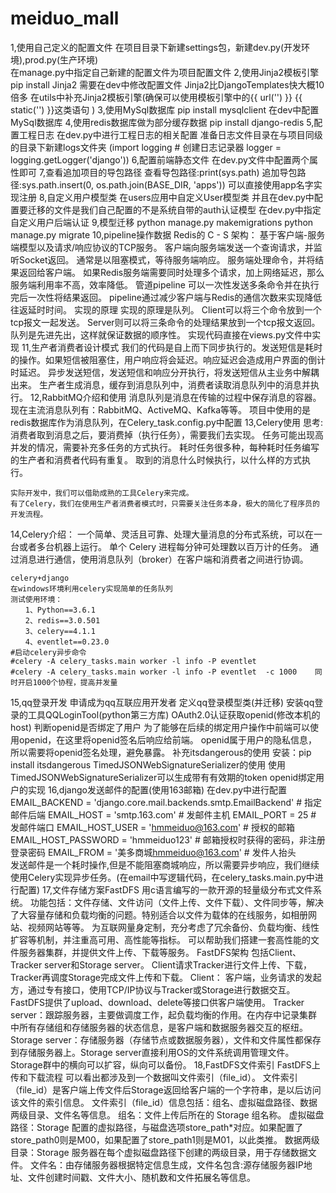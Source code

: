 # meiduo_mall

1,使用自己定义的配置文件
	在项目目录下新建settings包，新建dev.py(开发环境),prod.py(生产环境)	
	在manage.py中指定自己新建的配置文件为项目配置文件
2,使用Jinja2模板引擎
	pip install Jinja2
	需要在dev中修改配置文件
	Jinja2比DjangoTemplates快大概10倍多
	在utils中补充Jinja2模板引擎(确保可以使用模板引擎中的{{ url('') }} {{ static('') }}这类语句 )
3,使用MySql数据库
	pip install mysqlclient
	在dev中配置MySql数据库
4,使用redis数据库做为部分缓存数据
	pip install django-redis
5,配置工程日志
	在dev.py中进行工程日志的相关配置
	准备日志文件目录在与项目同级的目录下新建logs文件夹
	(import logging
	# 创建日志记录器
	logger = logging.getLogger('django'))
6,配置前端静态文件
	在dev.py文件中配置两个属性即可
7,查看追加项目的导包路径
	查看导包路径:print(sys.path)
	追加导包路径:sys.path.insert(0, os.path.join(BASE_DIR, 'apps'))
		可以直接使用app名字实现注册
8,自定义用户模型类
	在users应用中自定义User模型类
	并且在dev.py中配置要迁移的文件是我们自己配置的不是系统自带的auth认证模型
	在dev.py中指定自定义用户后端认证
9,模型迁移
	python manage.py makemigrations
	python manage.py migrate
10,pipeline操作数据
	Redis的 C - S 架构：
		基于客户端-服务端模型以及请求/响应协议的TCP服务。
		客户端向服务端发送一个查询请求，并监听Socket返回。
		通常是以阻塞模式，等待服务端响应。
		服务端处理命令，并将结果返回给客户端。
	如果Redis服务端需要同时处理多个请求，加上网络延迟，那么服务端利用率不高，效率降低。
	管道pipeline
		可以一次性发送多条命令并在执行完后一次性将结果返回。
		pipeline通过减少客户端与Redis的通信次数来实现降低往返延时时间。
	实现的原理
		实现的原理是队列。
		Client可以将三个命令放到一个tcp报文一起发送。
		Server则可以将三条命令的处理结果放到一个tcp报文返回。
		队列是先进先出，这样就保证数据的顺序性。
	实现代码直接在views.py文件中实现
11,生产者消费者设计模式
	我们的代码是自上而下同步执行的。发送短信是耗时的操作。如果短信被阻塞住，用户响应将会延迟。响应延迟会造成用户界面的倒计时延迟。
	异步发送短信，发送短信和响应分开执行，将发送短信从主业务中解耦出来。
	生产者生成消息，缓存到消息队列中，消费者读取消息队列中的消息并执行。
12,RabbitMQ介绍和使用
	消息队列是消息在传输的过程中保存消息的容器。
	现在主流消息队列有：RabbitMQ、ActiveMQ、Kafka等等。
	项目中使用的是redis数据库作为消息队列，在Celery_task.config.py中配置
13,Celery使用
	思考:
		消费者取到消息之后，要消费掉（执行任务），需要我们去实现。
		任务可能出现高并发的情况，需要补充多任务的方式执行。
		耗时任务很多种，每种耗时任务编写的生产者和消费者代码有重复。
		取到的消息什么时候执行，以什么样的方式执行。

	实际开发中，我们可以借助成熟的工具Celery来完成。
	有了Celery，我们在使用生产者消费者模式时，只需要关注任务本身，极大的简化了程序员的开发流程。
14,Celery介绍：
	一个简单、灵活且可靠、处理大量消息的分布式系统，可以在一台或者多台机器上运行。
	单个 Celery 进程每分钟可处理数以百万计的任务。
	通过消息进行通信，使用消息队列（broker）在客户端和消费者之间进行协调。

	celery+django
	在windows环境利用celery实现简单的任务队列
	测试使用环境：
	　　1、Python==3.6.1
	　　2、redis==3.0.501
	　　3、celery==4.1.1
	　　4、eventlet==0.23.0
	#启动celery异步命令
	#celery -A celery_tasks.main worker -l info -P eventlet
	#celery -A celery_tasks.main worker -l info -P eventlet  -c 1000    同时开启1000个协程，提高并发量
15,qq登录开发
	申请成为qq互联应用开发者
	定义qq登录模型类(并迁移)
	安装qq登录的工具QQLoginTool(python第三方库)
	OAuth2.0认证获取openid(修改本机的host)
	判断openid是否绑定了用户
		为了能够在后续的绑定用户操作中前端可以使用openid，在这里将openid签名后响应给前端。
		openid属于用户的隐私信息，所以需要将openid签名处理，避免暴露。
		补充itsdangerous的使用
			安装：pip install itsdangerous
			TimedJSONWebSignatureSerializer的使用
			使用TimedJSONWebSignatureSerializer可以生成带有有效期的token
	openid绑定用户的实现
16,django发送邮件的配置(使用163邮箱)
	在dev.py中进行配置
		EMAIL_BACKEND = 'django.core.mail.backends.smtp.EmailBackend' # 指定邮件后端
		EMAIL_HOST = 'smtp.163.com' # 发邮件主机
		EMAIL_PORT = 25 # 发邮件端口
		EMAIL_HOST_USER = 'hmmeiduo@163.com' # 授权的邮箱
		EMAIL_HOST_PASSWORD = 'hmmeiduo123' # 邮箱授权时获得的密码，非注册登录密码
		EMAIL_FROM = '美多商城<hmmeiduo@163.com>' # 发件人抬头	
	发送邮件是一个耗时操作,但是不能阻塞商城响应，所以需要异步响应，我们继续使用Celery实现异步任务。(在email中写逻辑代码，在celery_tasks.main.py中进行配置)
17,文件存储方案FastDFS
	用c语言编写的一款开源的轻量级分布式文件系统。
	功能包括：文件存储、文件访问（文件上传、文件下载）、文件同步等，解决了大容量存储和负载均衡的问题。特别适合以文件为载体的在线服务，如相册网站、视频网站等等。
	为互联网量身定制，充分考虑了冗余备份、负载均衡、线性扩容等机制，并注重高可用、高性能等指标。
	可以帮助我们搭建一套高性能的文件服务器集群，并提供文件上传、下载等服务。
	FastDFS架构 包括Client、Tracker server和Storage server。
		Client请求Tracker进行文件上传、下载，Tracker再调度Storage完成文件上传和下载。
	Client： 客户端，业务请求的发起方，通过专有接口，使用TCP/IP协议与Tracker或Storage进行数据交互。FastDFS提供了upload、download、delete等接口供客户端使用。
	Tracker server：跟踪服务器，主要做调度工作，起负载均衡的作用。在内存中记录集群中所有存储组和存储服务器的状态信息，是客户端和数据服务器交互的枢纽。
	Storage server：存储服务器（存储节点或数据服务器），文件和文件属性都保存到存储服务器上。Storage server直接利用OS的文件系统调用管理文件。
	Storage群中的横向可以扩容，纵向可以备份。
18,FastDFS文件索引
	FastDFS上传和下载流程 可以看出都涉及到一个数据叫文件索引（file_id）。
		文件索引（file_id）是客户端上传文件后Storage返回给客户端的一个字符串，是以后访问该文件的索引信息。
	文件索引（file_id）信息包括：组名、虚拟磁盘路径、数据两级目录、文件名等信息。
		组名：文件上传后所在的 Storage 组名称。
		虚拟磁盘路径：Storage 配置的虚拟路径，与磁盘选项store_path*对应。如果配置了store_path0则是M00，如果配置了store_path1则是M01，以此类推。
		数据两级目录：Storage 服务器在每个虚拟磁盘路径下创建的两级目录，用于存储数据文件。
		文件名：由存储服务器根据特定信息生成，文件名包含:源存储服务器IP地址、文件创建时间戳、文件大小、随机数和文件拓展名等信息。
	